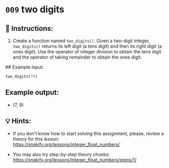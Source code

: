 # `009` two digits

## 📝 Instructions:

1. Create a function named `two_digits()`. Given a two-digit integer, `two_digits()` returns its left digit (a tens digit) and then its right digit (a ones digit). Use the operator of integer division to obtain the tens digit and the operator of taking remainder to obtain the ones digit.

## Example input:

```py
two_digits(79)
```

## Example output:

+ (7, 9)

## 💡 Hints:

+ If you don't know how to start solving this assignment, please, review a theory for this lesson: https://snakify.org/lessons/integer_float_numbers/

+ You may also try step-by-step theory chunks: https://snakify.org/lessons/integer_float_numbers/steps/1/